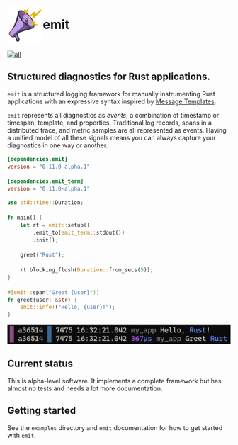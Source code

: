 <h1 style="display: flex; align-items: center">
<img style="display: inline" height="80px" width="80px" src="https://raw.githubusercontent.com/KodrAus/emit/main/asset/logo.svg" aria-hidden="true"> emit
</h1>

[![all](https://github.com/KodrAus/emit/actions/workflows/all.yml/badge.svg)](https://github.com/KodrAus/emit/actions/workflows/all.yml)

## Structured diagnostics for Rust applications.

`emit` is a structured logging framework for manually instrumenting Rust applications with an expressive syntax inspired by [Message Templates](https://messagetemplates.org).

`emit` represents all diagnostics as _events_; a combination of timestamp or timespan, template, and properties. Traditional log records, spans in a distributed trace, and metric samples are all represented as events. Having a unified model of all these signals means you can always capture your diagnostics in one way or another.

```toml
[dependencies.emit]
version = "0.11.0-alpha.1"

[dependencies.emit_term]
version = "0.11.0-alpha.1"
```

```rust
use std::time::Duration;

fn main() {
    let rt = emit::setup()
        .emit_to(emit_term::stdout())
        .init();

    greet("Rust");

    rt.blocking_flush(Duration::from_secs(5));
}

#[emit::span("Greet {user}")]
fn greet(user: &str) {
    emit::info!("Hello, {user}!");
}
```

![The output of running the above program](https://github.com/KodrAus/emit/blob/main/asset/emit_term.png?raw=true)

## Current status

This is alpha-level software. It implements a complete framework but has almost no tests and needs a lot more documentation.

## Getting started

See the `examples` directory and `emit` documentation for how to get started with `emit`.
